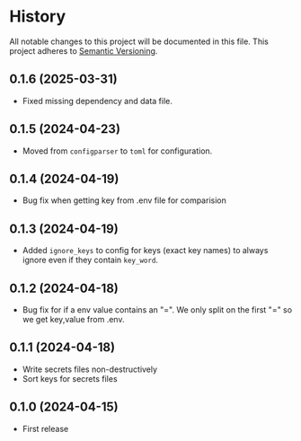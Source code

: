 # History

All notable changes to this project will be documented in this file. This project adheres to [Semantic Versioning](http://semver.org/).

## 0.1.6 (2025-03-31)

- Fixed missing dependency and data file.

## 0.1.5 (2024-04-23)

- Moved from `configparser` to `toml` for configuration.

## 0.1.4 (2024-04-19)

- Bug fix when getting key from .env file for comparision

## 0.1.3 (2024-04-19)

- Added `ignore_keys` to config for keys (exact key names) to always ignore even if they contain `key_word`.

## 0.1.2 (2024-04-18)

- Bug fix for if a env value contains an "=". We only split on the first "=" so we get key,value from .env.

## 0.1.1 (2024-04-18)

- Write secrets files non-destructively
- Sort keys for secrets files

## 0.1.0 (2024-04-15)

- First release
